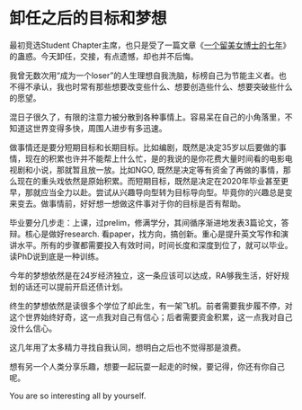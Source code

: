 # 卸任之后的目标和梦想


最初竞选Student Chapter主席，也只是受了一篇文章《[一个留美女博士的七年](http://deca.cuc.edu.cn/Community/blogs/linweiguo/archive/2011/11/22/7018.aspx)》的蛊惑。今天卸任，交接，有点遗憾，却也并不后悔。

我曾无数次用“成为一个loser”的人生理想自我洗脑，标榜自己为节能主义者。也不得不承认，我也时常有那些想要改变些什么、想要创造些什么、想要突破些什么的愿望。

混日子很久了，有限的注意力被分散到各种事情上。容易呆在自己的小角落里，不知道这世界变得多快，周围人进步有多迅速。

做事情还是要分短期目标和长期目标。比如编剧，既然是决定35岁以后要做的事情，现在的积累也许并不能帮上什么忙，是的我说的是你花费大量时间看的电影电视剧和小说，那就暂且放一放。比如NGO, 既然是决定等有资金了再做的事情，那么现在的重头戏依然是原始积累。而短期目标，既然是决定在2020年毕业甚至更早，那就应当全力以赴。尝试从兴趣导向型转为目标导向型。毕竟你的兴趣总是变来变去。做事情前，好好想一想做这件事对于你的目标是否有帮助。

毕业要分几步走：上课，过prelim，修满学分，其间循序渐进地发表3篇论文，答辩。核心是做好research. 看paper，找方向，搞创新。重心是提升英文写作和演讲水平。所有的步骤都需要投入有效时间，时间长度和深度到位了，就可以毕业。读PhD说到底是一种训练。

今年的梦想依然是在24岁经济独立，这一条应该可以达成，RA够我生活，好好规划的话还可以提前开启还债计划。

终生的梦想依然是读很多个学位了却此生，有一架飞机。前者需要我步履不停，对这个世界始终好奇，这一点我对自己有信心；后者需要资金积累，这一点我对自己没什么信心。

这几年用了太多精力寻找自我认同，想明白之后也不觉得那是浪费。

想有另一个人类分享乐趣，想要一起玩耍一起走的时候，要记得，你还有你自己呢。

You are so interesting all by yourself.

 

 

